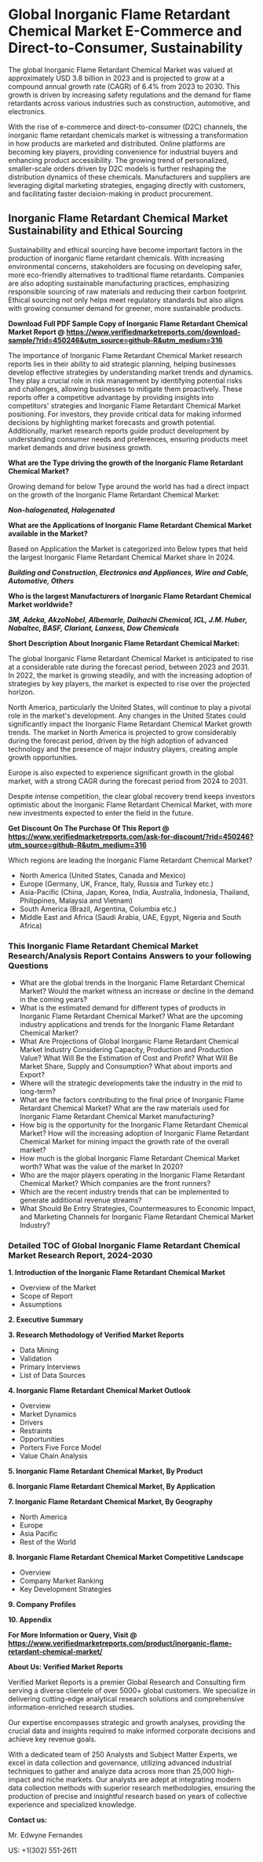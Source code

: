 <h1>Global Inorganic Flame Retardant Chemical Market E-Commerce and Direct-to-Consumer, Sustainability</h1><p class=""><p>The global Inorganic Flame Retardant Chemical Market was valued at approximately USD 3.8 billion in 2023 and is projected to grow at a compound annual growth rate (CAGR) of 6.4% from 2023 to 2030. This growth is driven by increasing safety regulations and the demand for flame retardants across various industries such as construction, automotive, and electronics.</p><p>With the rise of e-commerce and direct-to-consumer (D2C) channels, the inorganic flame retardant chemicals market is witnessing a transformation in how products are marketed and distributed. Online platforms are becoming key players, providing convenience for industrial buyers and enhancing product accessibility. The growing trend of personalized, smaller-scale orders driven by D2C models is further reshaping the distribution dynamics of these chemicals. Manufacturers and suppliers are leveraging digital marketing strategies, engaging directly with customers, and facilitating faster decision-making in product procurement.</p><h2>Inorganic Flame Retardant Chemical Market Sustainability and Ethical Sourcing</h2><p>Sustainability and ethical sourcing have become important factors in the production of inorganic flame retardant chemicals. With increasing environmental concerns, stakeholders are focusing on developing safer, more eco-friendly alternatives to traditional flame retardants. Companies are also adopting sustainable manufacturing practices, emphasizing responsible sourcing of raw materials and reducing their carbon footprint. Ethical sourcing not only helps meet regulatory standards but also aligns with growing consumer demand for greener, more sustainable products.</p></p><p class=""><strong>Download Full PDF Sample Copy of Inorganic Flame Retardant Chemical Market Report @ <a href="https://www.verifiedmarketreports.com/download-sample/?rid=450246&utm_source=github-R&utm_medium=316" target="_blank">https://www.verifiedmarketreports.com/download-sample/?rid=450246&utm_source=github-R&utm_medium=316</a></strong></p><p>The importance of&nbsp;Inorganic Flame Retardant Chemical Market research reports lies in their ability to aid strategic planning, helping businesses develop effective strategies by understanding market trends and dynamics. They play a crucial role in risk management by identifying potential risks and challenges, allowing businesses to mitigate them proactively. These reports offer a competitive advantage by providing insights into competitors' strategies and Inorganic Flame Retardant Chemical Market positioning. For investors, they provide critical data for making informed decisions by highlighting market forecasts and growth potential. Additionally, market research reports guide product development by understanding consumer needs and preferences, ensuring products meet market demands and drive business growth.</p><p><strong>What are the&nbsp;Type driving the growth of the Inorganic Flame Retardant Chemical Market?</strong></p><p id="" class="">Growing demand for below Type around the world has had a direct impact on the growth of the Inorganic Flame Retardant Chemical Market:</p><p class=""><em><strong>Non-halogenated, Halogenated</strong></em></p><p class=""><strong>What are the&nbsp;Applications&nbsp;of Inorganic Flame Retardant Chemical Market available in the Market?</strong></p><p id="" class="">Based on Application the Market is categorized into Below types that held the largest Inorganic Flame Retardant Chemical Market share In 2024.</p><p class=""><em><strong>Building and Construction, Electronics and Appliances, Wire and Cable, Automotive, Others</strong></em></p><p class=""><strong>Who is the largest Manufacturers of Inorganic Flame Retardant Chemical Market worldwide?</strong></p><p><em><strong>3M, Adeka, AkzoNobel, Albemarle, Daihachi Chemical, ICL, J.M. Huber, Nabaltec, BASF, Clariant, Lanxess, Dow Chemicals</strong></em></p><p id="" class=""><strong>Short Description About Inorganic Flame Retardant Chemical Market:</strong></p><p>The global Inorganic Flame Retardant Chemical Market is anticipated to rise at a considerable rate during the forecast period, between 2023 and 2031. In 2022, the market is growing steadily, and with the increasing adoption of strategies by key players, the market is expected to rise over the projected horizon.</p><p>North America, particularly the United States, will continue to play a pivotal role in the market's development. Any changes in the United States could significantly impact the Inorganic Flame Retardant Chemical Market growth trends. The market in North America is projected to grow considerably during the forecast period, driven by the high adoption of advanced technology and the presence of major industry players, creating ample growth opportunities.</p><p>Europe is also expected to experience significant growth in the global market, with a strong CAGR during the forecast period from 2024 to 2031.</p><p>Despite intense competition, the clear global recovery trend keeps investors optimistic about the Inorganic Flame Retardant Chemical Market, with more new investments expected to enter the field in the future.</p><p id="" class=""><strong>Get Discount On The Purchase Of This Report @ <a href="https://www.verifiedmarketreports.com/ask-for-discount/?rid=450246?utm_source=github-R&utm_medium=316" target="_blank">https://www.verifiedmarketreports.com/ask-for-discount/?rid=450246?utm_source=github-R&utm_medium=316</a></strong></p><p class="">Which regions are leading the Inorganic Flame Retardant Chemical Market?</p><ul><li>North America (United States, Canada and Mexico)</li><li>Europe (Germany, UK, France, Italy, Russia and Turkey etc.)</li><li>Asia-Pacific (China, Japan, Korea, India, Australia, Indonesia, Thailand, Philippines, Malaysia and Vietnam)</li><li>South America (Brazil, Argentina, Columbia etc.)</li><li>Middle East and Africa (Saudi Arabia, UAE, Egypt, Nigeria and South Africa)</li></ul><h3 id="" class="">This Inorganic Flame Retardant Chemical Market Research/Analysis Report Contains Answers to your following Questions</h3><ul><li>What are the global trends in the Inorganic Flame Retardant Chemical Market? Would the market witness an increase or decline in the demand in the coming years?</li><li>What is the estimated demand for different types of products in Inorganic Flame Retardant Chemical Market? What are the upcoming industry applications and trends for the Inorganic Flame Retardant Chemical Market?</li><li>What Are Projections of Global Inorganic Flame Retardant Chemical Market Industry Considering Capacity, Production and Production Value? What Will Be the Estimation of Cost and Profit? What Will Be Market Share, Supply and Consumption? What about imports and Export?</li><li>Where will the strategic developments take the industry in the mid to long-term?</li><li>What are the factors contributing to the final price of Inorganic Flame Retardant Chemical Market? What are the raw materials used for Inorganic Flame Retardant Chemical Market manufacturing?</li><li>How big is the opportunity for the Inorganic Flame Retardant Chemical Market? How will the increasing adoption of Inorganic Flame Retardant Chemical Market for mining impact the growth rate of the overall market?</li><li>How much is the global Inorganic Flame Retardant Chemical Market worth? What was the value of the market In 2020?</li><li>Who are the major players operating in the Inorganic Flame Retardant Chemical Market? Which companies are the front runners?</li><li>Which are the recent industry trends that can be implemented to generate additional revenue streams?</li><li>What Should Be Entry Strategies, Countermeasures to Economic Impact, and Marketing Channels for Inorganic Flame Retardant Chemical Market Industry?</li></ul><h3 id="" class="">Detailed TOC of Global Inorganic Flame Retardant Chemical Market Research Report, 2024-2030</h3><p id="" class=""><strong>1. Introduction of the Inorganic Flame Retardant Chemical Market</strong></p><ul><li>Overview of the Market</li><li>Scope of Report</li><li>Assumptions</li></ul><p id="" class=""><strong>2. Executive Summary</strong></p><p id="" class=""><strong>3. Research Methodology of Verified Market Reports</strong></p><ul><li>Data Mining</li><li>Validation</li><li>Primary Interviews</li><li>List of Data Sources</li></ul><p id="" class=""><strong>4. Inorganic Flame Retardant Chemical Market Outlook</strong></p><ul><li>Overview</li><li>Market Dynamics</li><li>Drivers</li><li>Restraints</li><li>Opportunities</li><li>Porters Five Force Model</li><li>Value Chain Analysis</li></ul><p id="" class=""><strong>5. Inorganic Flame Retardant Chemical Market, By Product</strong></p><p id="" class=""><strong>6. Inorganic Flame Retardant Chemical Market, By Application</strong></p><p id="" class=""><strong>7. Inorganic Flame Retardant Chemical Market, By Geography</strong></p><ul><li>North America</li><li>Europe</li><li>Asia Pacific</li><li>Rest of the World</li></ul><p id="" class=""><strong>8. Inorganic Flame Retardant Chemical Market Competitive Landscape</strong></p><ul><li>Overview</li><li>Company Market Ranking</li><li>Key Development Strategies</li></ul><p id="" class=""><strong>9. Company Profiles</strong></p><p id="" class=""><strong>10. Appendix</strong></p><p id="" class=""><strong>For More Information or Query, Visit @ <a href="https://www.verifiedmarketreports.com/product/inorganic-flame-retardant-chemical-market/" target="_blank">https://www.verifiedmarketreports.com/product/inorganic-flame-retardant-chemical-market/</a></strong></p><p id="" class=""><strong>About Us: Verified Market Reports</strong></p><p id="" class="">Verified Market Reports is a premier Global Research and Consulting firm serving a diverse clientele of over 5000+ global customers. We specialize in delivering cutting-edge analytical research solutions and comprehensive information-enriched research studies.</p><p id="" class="">Our expertise encompasses strategic and growth analyses, providing the crucial data and insights required to make informed corporate decisions and achieve key revenue goals.</p><p id="" class="">With a dedicated team of 250 Analysts and Subject Matter Experts, we excel in data collection and governance, utilizing advanced industrial techniques to gather and analyze data across more than 25,000 high-impact and niche markets. Our analysts are adept at integrating modern data collection methods with superior research methodologies, ensuring the production of precise and insightful research based on years of collective experience and specialized knowledge.</p><p id="" class=""><strong>Contact us:</strong></p><p id="" class="">Mr. Edwyne Fernandes</p><p id="" class="">US: +1(302) 551-2611</p>